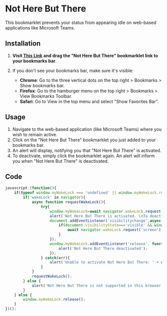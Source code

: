 # Not Here But There

This bookmarklet prevents your status from appearing idle on web-based applications like Microsoft Teams.

## Installation

1. **Visit [This Link](https://pixeljoos.github.io/Not-Here-But-There/) and drag the "Not Here But There" bookmarklet link to your bookmarks bar**.

2. If you don't see your bookmarks bar, make sure it's visible:
   - **Chrome**: Go to the three vertical dots on the top right > Bookmarks > Show bookmarks bar.
   - **Firefox**: Go to the hamburger menu on the top right > Bookmarks > View Bookmarks Toolbar.
   - **Safari**: Go to View in the top menu and select "Show Favorites Bar".

## Usage

1. Navigate to the web-based application (like Microsoft Teams) where you wish to remain active.
2. Click on the "Not Here But There" bookmarklet you just added to your bookmarks bar. 
3. An alert will display, notifying you that "Not Here But There" is activated.
4. To deactivate, simply click the bookmarklet again. An alert will inform you when "Not Here But There" is deactivated.

## Code

```javascript
javascript:(function(){
    if(typeof window.myWakeLock === 'undefined' || window.myWakeLock.released){
        if('wakeLock' in navigator){
            async function requestWakeLock(){
                try{
                    window.myWakeLock=await navigator.wakeLock.request('screen');
                    alert('Not Here But There is activated. \nTo deactivate press the Not Here But There bookmarklet again. \nWARNING: Not Here But There will automatically deactivate if the tab is changed or a new window opens.');
                    document.addEventListener('visibilitychange',async ()=>{
                        if(document.visibilityState==='visible' && window.myWakeLock && !window.myWakeLock.released){
                            await navigator.wakeLock.request('screen');
                        }
                    });
                    window.myWakeLock.addEventListener('release', function(){
                        alert('Not Here But There deactivated');
                    });
                } catch(err){
                    alert('Unable to activate Not Here But There: ' + err.name + ' - ' + err.message);
                }
            }
            requestWakeLock();
        } else {
            alert('Not Here But There is not supported in this browser.');
        }
    } else {
        window.myWakeLock.release();
    }
})();

